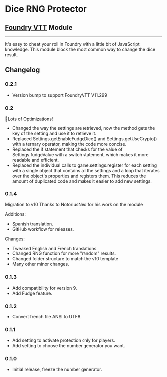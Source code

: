 # Dice RNG Protector
## [Foundry VTT](https://foundryvtt.com) Module
---
It's easy to cheat your roll in Foundry with a little bit of JavaScript knowledge. This module block the most common way to change the dice result.

## Changelog

### 0.2.1
* Version bump to support FoundryVTT V11.299

### 0.2
🚀Lots of Optimizations!

* Changed the way the settings are retrieved, now the method gets the key of the setting and use it to retrieve it.
* Replaced Settings.getEnableFudgeDice() and Settings.getUseCrypto() with a ternary operator, making the code more concise.
* Replaced the if statement that checks for the value of Settings.fudgeValue with a switch statement, which makes it more readable and efficient.
* Replaced the individual calls to game.settings.register for each setting with a single object that contains all the settings and a loop that iterates over the object's properties and registers them. This reduces the amount of duplicated code and makes it easier to add new settings.


### 0.1.4
Migration to v10
Thanks to NotoriusNeo for his work on the module

Additions:
* Spanish translation.
* GitHub workflow for releases.

Changes:
* Tweaked English and French translations.
* Changed RNG function for more "random" results.
* Changed folder structure to match the v10 template
* Many other minor changes.

### 0.1.3
* Add compatibility for version 9.
* Add Fudge feature.

### 0.1.2
* Convert french file ANSI to UTF8.

### 0.1.1
* Add setting to activate protection only for players.
* Add setting to choose the number generator you want.

### 0.1.0
* Initial release, freeze the number generator.
